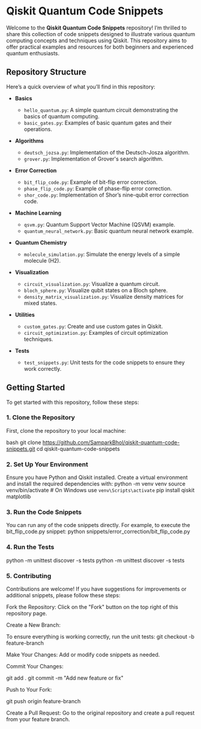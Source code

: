 # Qiskit Quantum Code Snippets

Welcome to the **Qiskit Quantum Code Snippets** repository! I’m thrilled to share this collection of code snippets designed to illustrate various quantum computing concepts and techniques using Qiskit. This repository aims to offer practical examples and resources for both beginners and experienced quantum enthusiasts.

## Repository Structure

Here’s a quick overview of what you’ll find in this repository:

- **Basics**
  - `hello_quantum.py`: A simple quantum circuit demonstrating the basics of quantum computing.
  - `basic_gates.py`: Examples of basic quantum gates and their operations.

- **Algorithms**
  - `deutsch_jozsa.py`: Implementation of the Deutsch-Josza algorithm.
  - `grover.py`: Implementation of Grover's search algorithm.

- **Error Correction**
  - `bit_flip_code.py`: Example of bit-flip error correction.
  - `phase_flip_code.py`: Example of phase-flip error correction.
  - `shor_code.py`: Implementation of Shor’s nine-qubit error correction code.

- **Machine Learning**
  - `qsvm.py`: Quantum Support Vector Machine (QSVM) example.
  - `quantum_neural_network.py`: Basic quantum neural network example.

- **Quantum Chemistry**
  - `molecule_simulation.py`: Simulate the energy levels of a simple molecule (H2).

- **Visualization**
  - `circuit_visualization.py`: Visualize a quantum circuit.
  - `bloch_sphere.py`: Visualize qubit states on a Bloch sphere.
  - `density_matrix_visualization.py`: Visualize density matrices for mixed states.

- **Utilities**
  - `custom_gates.py`: Create and use custom gates in Qiskit.
  - `circuit_optimization.py`: Examples of circuit optimization techniques.

- **Tests**
  - `test_snippets.py`: Unit tests for the code snippets to ensure they work correctly.

## Getting Started

To get started with this repository, follow these steps:

### 1. Clone the Repository

First, clone the repository to your local machine:

bash
git clone https://github.com/SamparkBhol/qiskit-quantum-code-snippets.git
cd qiskit-quantum-code-snippets

### 2. Set Up Your Environment

Ensure you have Python and Qiskit installed. Create a virtual environment and install the required dependencies with:
python -m venv venv
source venv/bin/activate  # On Windows use `venv\Scripts\activate`
pip install qiskit matplotlib


### 3. Run the Code Snippets

You can run any of the code snippets directly. For example, to execute the bit_flip_code.py snippet:
python snippets/error_correction/bit_flip_code.py

### 4. Run the Tests

python -m unittest discover -s tests
python -m unittest discover -s tests

### 5. Contributing

Contributions are welcome! If you have suggestions for improvements or additional snippets, please follow these steps:

Fork the Repository: Click on the "Fork" button on the top right of this repository page.

Create a New Branch:

To ensure everything is working correctly, run the unit tests:
git checkout -b feature-branch

Make Your Changes: Add or modify code snippets as needed.

Commit Your Changes:

git add .
git commit -m "Add new feature or fix"

Push to Your Fork:

git push origin feature-branch

Create a Pull Request: Go to the original repository and create a pull request from your feature branch.

